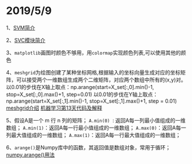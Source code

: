 2019/5/9
===========
1、[SVM简介](http://www.360doc.com/content/18/1223/21/2005961_803872797.shtml)

2、[SVC模块简介](https://blog.csdn.net/aq_cainiao_aq/article/details/76025601)

3、`matplotlib`画图时颜色不够用，用`colormap`实现颜色列表,可以使用其他的颜色

4、`meshgrid`为绘图创建了某种坐标网格,根据输入的坐标向量生成对应的坐标矩阵，可以接受两个一维数组生成两个二维矩阵，对应两个数组中所有的(x,y)对。
以0.01的步伐在X轴上取点：np.arange(start=X_set[:,0].min()-1, stop=X_set[:,0].max()+1, step=0.01)
以0.01的步伐在Y轴上取点：np.arange(start=X_set[:,1].min()-1, stop=X_set[:,1].max()+1, step = 0.01)
    [meshgrid介绍](https://www.cnblogs.com/black-mamba/p/9186965.html)
    [机器学习第13天代码及解释](https://blog.csdn.net/STILLxjy/article/details/86515408)

5、假设A是一个 m 行 n 列的矩阵；
   `A.min(0) `: 返回A每一列最小值组成的一维数组；
   `A.min(1)`：返回A每一行最小值组成的一维数组；
   `A.max(0)`：返回A每一列最大值组成的一维数组；
   `A.max(1)`：返回A每一行最大值组成的一维数组；  
 
6、`arange()`是Numpy库中的函数，其返回值是数组对象，常用于循环；
 [numpy.arange()用法](https://blog.csdn.net/eurus_/article/details/82215877)
   

